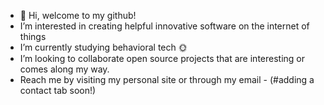 - 👋 Hi, welcome to my github!
-  I’m interested in creating helpful innovative software on the internet of things
-  I’m currently studying behavioral tech 🌞
-  I’m looking to collaborate open source projects that are interesting or comes along my way.
-  Reach me by visiting my personal site or through my email - (#adding a contact tab soon!)

<!---
caesarc6/caesarc6 is a ✨ special ✨ repository because its `README.md` (this file) appears on your GitHub profile.
You can click the Preview link to take a look at your changes.
--->
